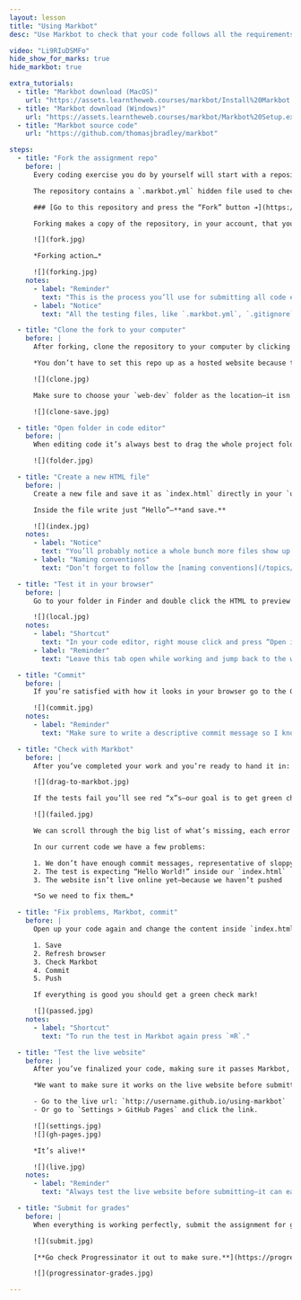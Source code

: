 ```yaml
---
layout: lesson
title: "Using Markbot"
desc: "Use Markbot to check that your code follows all the requirements and submit it for grades when it passes."

video: "Li9RIuDSMFo"
hide_show_for_marks: true
hide_markbot: true

extra_tutorials:
  - title: "Markbot download (MacOS)"
    url: "https://assets.learntheweb.courses/markbot/Install%20Markbot.dmg"
  - title: "Markbot download (Windows)"
    url: "https://assets.learntheweb.courses/markbot/Markbot%20Setup.exe"
  - title: "Markbot source code"
    url: "https://github.com/thomasjbradley/markbot"

steps:
  - title: "Fork the assignment repo"
    before: |
      Every coding exercise you do by yourself will start with a repository on GitHub. **You’ll follow this process for every code exercise to submit it and get it automatically graded.**

      The repository contains a `.markbot.yml` hidden file used to check and submit your code—running it through a battery of tests like checking commits, checking naming conventions, validation, indentation and more.

      ### [Go to this repository and press the “Fork” button ➔](https://github.com/ltw-webdev-1/using-markbot)

      Forking makes a copy of the repository, in your account, that you can edit.

      ![](fork.jpg)

      *Forking action…*

      ![](forking.jpg)
    notes:
      - label: "Reminder"
        text: "This is the process you’ll use for submitting all code exercises. If the code exercise points to a GitHub repository follow this process."
      - label: "Notice"
        text: "All the testing files, like `.markbot.yml`, `.gitignore`, `.editorconfig`, etc. should be left untouched."

  - title: "Clone the fork to your computer"
    before: |
      After forking, clone the repository to your computer by clicking the GitHub Desktop button.

      *You don’t have to set this repo up as a hosted website because that’s already done.*

      ![](clone.jpg)

      Make sure to choose your `web-dev` folder as the location—it isn’t easy to move the repository afterwards.

      ![](clone-save.jpg)

  - title: "Open folder in code editor"
    before: |
      When editing code it’s always best to drag the whole project folder to your code editor. That way it will give you a file listing on the left side.

      ![](folder.jpg)

  - title: "Create a new HTML file"
    before: |
      Create a new file and save it as `index.html` directly in your `using-markbot` folder.

      Inside the file write just “Hello”—**and save.**

      ![](index.jpg)
    notes:
      - label: "Notice"
        text: "You’ll probably notice a whole bunch more files show up in the left of the file browser. They are part of the automated marking system and not part of your website—**completely ignore them.**"
      - label: "Naming conventions"
        text: "Don’t forget to follow the [naming conventions](/topics/naming-paths-cheat-sheet/#naming-conventions)."

  - title: "Test it in your browser"
    before: |
      Go to your folder in Finder and double click the HTML to preview in your browser.

      ![](local.jpg)
    notes:
      - label: "Shortcut"
        text: "In your code editor, right mouse click and press “Open in Browser”."
      - label: "Reminder"
        text: "Leave this tab open while working and jump back to the window when you want to test—press `⌘R` to refresh."

  - title: "Commit"
    before: |
      If you’re satisfied with how it looks in your browser go to the GitHub app and commit the changes.

      ![](commit.jpg)
    notes:
      - label: "Reminder"
        text: "Make sure to write a descriptive commit message so I know what you did at this save point."

  - title: "Check with Markbot"
    before: |
      After you’ve completed your work and you’re ready to hand it in: **drag and drop the folder into Markbot.**

      ![](drag-to-markbot.jpg)

      If the tests fail you’ll see red “x”s—our goal is to get green checks. **No green check, no grade.**

      ![](failed.jpg)

      We can scroll through the big list of what’s missing, each error will be described & point to the line of code.

      In our current code we have a few problems:

      1. We don’t have enough commit messages, representative of sloppy code and poor forethought
      2. The test is expecting “Hello World!” inside our `index.html`
      3. The website isn’t live online yet—because we haven’t pushed

      *So we need to fix them…*

  - title: "Fix problems, Markbot, commit"
    before: |
      Open up your code again and change the content inside `index.html` to say “Hello World!”.

      1. Save
      2. Refresh browser
      3. Check Markbot
      4. Commit
      5. Push

      If everything is good you should get a green check mark!

      ![](passed.jpg)
    notes:
      - label: "Shortcut"
        text: "To run the test in Markbot again press `⌘R`."

  - title: "Test the live website"
    before: |
      After you’ve finalized your code, making sure it passes Markbot, we need to test the live website.

      *We want to make sure it works on the live website before submitting for grades.*

      - Go to the live url: `http://username.github.io/using-markbot`
      - Or go to `Settings > GitHub Pages` and click the link.

      ![](settings.jpg)
      ![](gh-pages.jpg)

      *It’s alive!*

      ![](live.jpg)
    notes:
      - label: "Reminder"
        text: "Always test the live website before submitting—it can easily look different from the local one."

  - title: "Submit for grades"
    before: |
      When everything is working perfectly, submit the assignment for grades with the big button in Markbot.

      ![](submit.jpg)

      [**Go check Progressinator it out to make sure.**](https://progress.learntheweb.courses/)

      ![](progressinator-grades.jpg)

---
```


